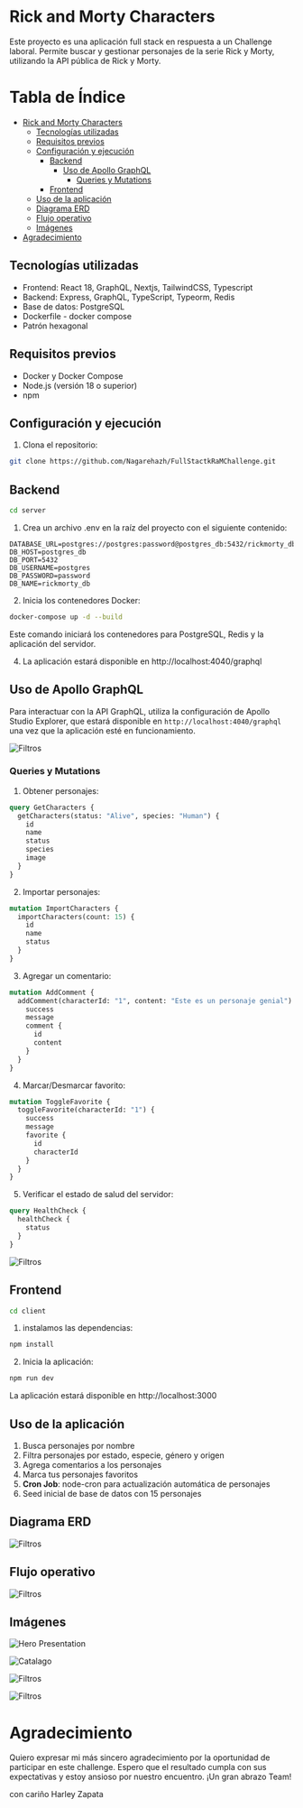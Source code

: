 # Rick and Morty Characters

Este proyecto es una aplicación full stack en respuesta a un Challenge laboral. Permite buscar y gestionar personajes de la serie Rick y Morty, utilizando la API pública de Rick y Morty.

# Tabla de Índice

- [Rick and Morty Characters](#rick-and-morty-character-explorer)
    - [Tecnologías utilizadas](#tecnologías-utilizadas)
    - [Requisitos previos](#requisitos-previos)
    - [Configuración y ejecución](#configuración-y-ejecución)
        - [Backend](#backend)
            - [Uso de Apollo GraphQL](#uso-de-apollo-graphql)
                - [Queries y Mutations](#queries-y-mutations)
        - [Frontend](#frontend)
    - [Uso de la aplicación](#uso-de-la-aplicación)
    - [Diagrama ERD](#diagrama-erd)
    - [Flujo operativo](#flujo-operativo)
    - [Imágenes](#imágenes)
- [Agradecimiento](#agradecimiento)


## Tecnologías utilizadas

- Frontend: React 18, GraphQL, Nextjs, TailwindCSS, Typescript
- Backend: Express, GraphQL, TypeScript, Typeorm, Redis
- Base de datos: PostgreSQL
- Dockerfile - docker compose
- Patrón hexagonal

## Requisitos previos

- Docker y Docker Compose
- Node.js (versión 18 o superior)
- npm

## Configuración y ejecución

1. Clona el repositorio:

```bash
git clone https://github.com/Nagarehazh/FullStactkRaMChallenge.git
```

## Backend
```bash
cd server
```

1. Crea un archivo .env en la raíz del proyecto con el siguiente contenido:
```
DATABASE_URL=postgres://postgres:password@postgres_db:5432/rickmorty_db
DB_HOST=postgres_db
DB_PORT=5432
DB_USERNAME=postgres
DB_PASSWORD=password
DB_NAME=rickmorty_db
```

2. Inicia los contenedores Docker:

```bash
docker-compose up -d --build
```

Este comando iniciará los contenedores para PostgreSQL, Redis y la aplicación del servidor.

4. La aplicación estará disponible en http://localhost:4040/graphql

## Uso de Apollo GraphQL

Para interactuar con la API GraphQL, utiliza la configuración de Apollo Studio Explorer, que estará disponible en `http://localhost:4040/graphql` una vez que la aplicación esté en funcionamiento.

![Filtros](./client/public/graph_presentation.png)

### Queries y Mutations

1. Obtener personajes:

```graphql
query GetCharacters {
  getCharacters(status: "Alive", species: "Human") {
    id
    name
    status
    species
    image
  }
}
```

2. Importar personajes:

```graphql
mutation ImportCharacters {
  importCharacters(count: 15) {
    id
    name
    status
  }
}
```

3. Agregar un comentario:

```graphql
mutation AddComment {
  addComment(characterId: "1", content: "Este es un personaje genial") {
    success
    message
    comment {
      id
      content
    }
  }
}
```

4. Marcar/Desmarcar favorito:

```graphql
mutation ToggleFavorite {
  toggleFavorite(characterId: "1") {
    success
    message
    favorite {
      id
      characterId
    }
  }
}
```

5. Verificar el estado de salud del servidor:

```graphql
query HealthCheck {
  healthCheck {
    status
  }
}
```

![Filtros](./client/public/graph_02.png)

## Frontend
```bash
cd client
```

1. instalamos las dependencias:

```bash
npm install
```

2. Inicia la aplicación:

```bash
npm run dev
```

La aplicación estará disponible en http://localhost:3000

## Uso de la aplicación

1. Busca personajes por nombre
2. Filtra personajes por estado, especie, género y origen
3. Agrega comentarios a los personajes
4. Marca tus personajes favoritos
5. **Cron Job**: node-cron para actualización automática de personajes 
6. Seed inicial de base de datos con 15 personajes

## Diagrama ERD

![Filtros](./client/public/diagrama_erd.png)

## Flujo operativo
![Filtros](./client/public/presentation_05.png)

## Imágenes
![Hero Presentation](./client/public/hero_presentation.png)

![Catalago](./client/public/presentation_02.png)

![Filtros](./client/public/presentation_03.png)

![Filtros](./client/public/presentation_04.png)

# Agradecimiento
Quiero expresar mi más sincero agradecimiento por la oportunidad de participar en este challenge. Espero que el resultado cumpla con sus expectativas y estoy ansioso por nuestro encuentro. ¡Un gran abrazo Team!

con cariño Harley Zapata
